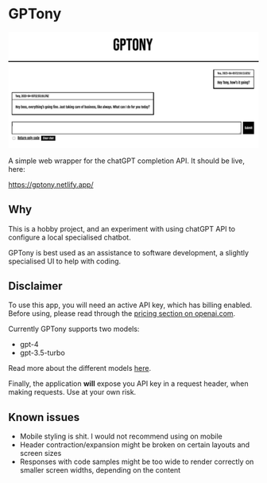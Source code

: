 # GPTony

![alt GPTony](public/landing.jpeg "Example query")

A simple web wrapper for the chatGPT completion API. It should be live, here:

https://gptony.netlify.app/

## Why

This is a hobby project, and an experiment with using chatGPT API to configure a local specialised chatbot.

GPTony is best used as an assistance to software development, a slightly specialised UI to help with coding.

## Disclaimer

To use this app, you will need an active API key, which has billing enabled. Before using, please read through the [pricing section on openai.com](https://openai.com/pricing).

Currently GPTony supports two models:

- gpt-4
- gpt-3.5-turbo

Read more about the different models [here](https://platform.openai.com/docs/models/overview).

Finally, the application <b>will</b> expose you API key in a request header, when making requests. Use at your own risk.

## Known issues

- Mobile styling is shit. I would not recommend using on mobile
- Header contraction/expansion might be broken on certain layouts and screen sizes
- Responses with code samples might be too wide to render correctly on smaller screen widths, depending on the content

